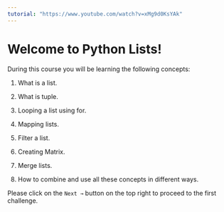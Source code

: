 ```yaml
---
tutorial: "https://www.youtube.com/watch?v=xMg9d0KsYAk"
---
```


# Welcome to Python Lists!

During this course you will be learning the following concepts:

1. What is a list.

2. What is tuple.

3. Looping a list using for.

4. Mapping lists.

5. Filter a list.

6. Creating Matrix.

7. Merge lists.

8. How to combine and use all these concepts in different ways.

Please click on the `Next →` button on the top right to proceed to the first challenge.


